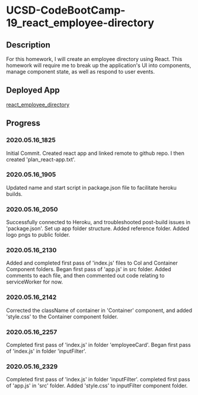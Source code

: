 # UCSD-CodeBootCamp-19_react_employee-directory

## Description

For this homework, I will create an employee directory using React.  This homework will require me to break up the application's UI into components, manage component state, as well as respond to user events.

## Deployed App

[react_employee_directory](https://react-employee-directory-hw-19.herokuapp.com/ "Deployed App on Heroku")

## Progress

### 2020.05.16_1825

Initial Commit.  Created react app and linked remote to github repo.  I then created 'plan_react-app.txt'.

### 2020.05.16_1905

Updated name and start script in package.json file to facilitate heroku builds.

### 2020.05.16_2050

Successfully connected to Heroku, and troubleshooted post-build issues in 'package.json'.  Set up app folder structure.  Added reference folder.  Added logo pngs to public folder.

### 2020.05.16_2130

Added and completed first pass of 'index.js' files to Col and Container Component folders.  Began first pass of 'app.js' in src folder.  Added comments to each file, and then commented out code relating to serviceWorker for now.

### 2020.05.16_2142

Corrected the className of container in 'Container' component, and added 'style.css' to the Container component folder.

### 2020.05.16_2257

Completed first pass of 'index.js' in folder 'employeeCard'. Began first pass of 'index.js' in folder 'inputFilter'.

### 2020.05.16_2329

Completed first pass of 'index.js' in folder 'inputFilter'. completed first pass of 'app.js' in 'src' folder.  Added 'style.css' to inputFilter component folder.
